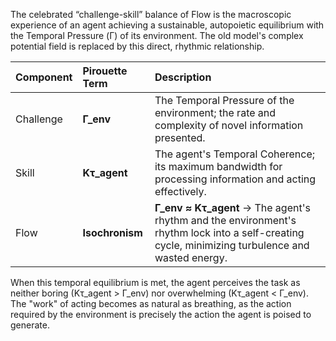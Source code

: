 The celebrated “challenge-skill” balance of Flow is the macroscopic experience of an agent achieving a sustainable, autopoietic equilibrium with the Temporal Pressure (Γ) of its environment. The old model's complex potential field is replaced by this direct, rhythmic relationship.

| Component | Pirouette Term | Description                                                                   |
| :-------- | :------------- | :---------------------------------------------------------------------------- |
| Challenge | **Γ_env**      | The Temporal Pressure of the environment; the rate and complexity of novel information presented. |
| Skill     | **Kτ_agent**   | The agent's Temporal Coherence; its maximum bandwidth for processing information and acting effectively. |
| Flow      | **Isochronism**| **Γ_env ≈ Kτ_agent** → The agent's rhythm and the environment's rhythm lock into a self-creating cycle, minimizing turbulence and wasted energy. |

When this temporal equilibrium is met, the agent perceives the task as neither boring (Kτ_agent > Γ_env) nor overwhelming (Kτ_agent < Γ_env). The "work" of acting becomes as natural as breathing, as the action required by the environment is precisely the action the agent is poised to generate.